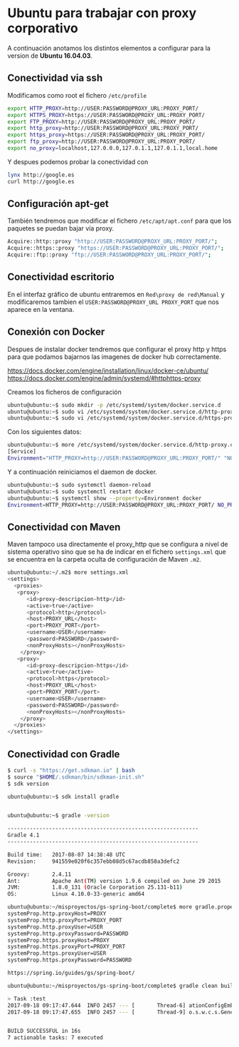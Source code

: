 Ubuntu para trabajar con proxy corporativo
==========================================

A continuación anotamos los distintos elementos a configurar para la version de **Ubuntu 16.04.03**.

Conectividad via ssh
--------------------
Modificamos como root el fichero `/etc/profile`

```bash
export HTTP_PROXY=http://USER:PASSWORD@PROXY_URL:PROXY_PORT/
export HTTPS_PROXY=https://USER:PASSWORD@PROXY_URL:PROXY_PORT/
export FTP_PROXY=http://USER:PASSWORD@PROXY_URL:PROXY_PORT/
export http_proxy=http://USER:PASSWORD@PROXY_URL:PROXY_PORT/
export https_proxy=https://USER:PASSWORD@PROXY_URL:PROXY_PORT/
export ftp_proxy=http://USER:PASSWORD@PROXY_URL:PROXY_PORT/
export no_proxy=localhost,127.0.0.0,127.0.1.1,127.0.1.1,local.home
```

Y despues podemos probar la conectividad con

```bash
lynx http://google.es
curl http://google.es
```

Configuración apt-get
---------------------
También tendremos que modificar el fichero `/etc/apt/apt.conf` para que los paquetes
se puedan bajar vía proxy.

```bash
Acquire::http::proxy "http://USER:PASSWORD@PROXY_URL:PROXY_PORT/";
Acquire::https::proxy "https://USER:PASSWORD@PROXY_URL:PROXY_PORT/";
Acquire::ftp::proxy "ftp://USER:PASSWORD@PROXY_URL:PROXY_PORT/";
```

Conectividad escritorio
-----------------------
En el interfaz gráfico de ubuntu entraremos en `Red\proxy de red\Manual` y modificaremos tambien el `USER:PASSWORD@PROXY_URL PROXY_PORT`
que nos aparece en la ventana.

Conexión con Docker
-----------------------
Despues de instalar docker tendremos que configurar el proxy http y https para que podamos bajarnos
las imagenes de docker hub correctamente.

https://docs.docker.com/engine/installation/linux/docker-ce/ubuntu/
https://docs.docker.com/engine/admin/systemd/#httphttps-proxy

Creamos los ficheros de configuración
```bash
ubuntu@ubuntu:~$ sudo mkdir -p /etc/systemd/system/docker.service.d
ubuntu@ubuntu:~$ sudo vi /etc/systemd/system/docker.service.d/http-proxy.conf
ubuntu@ubuntu:~$ sudo vi /etc/systemd/system/docker.service.d/https-proxy.conf
```

Con los siguientes datos:
```bash
ubuntu@ubuntu:~$ more /etc/systemd/system/docker.service.d/http-proxy.conf
[Service]
Environment="HTTP_PROXY=http://USER:PASSWORD@PROXY_URL:PROXY_PORT/" "NO_PROXY=localhost,127.0.0.1"
```

Y a continuación reiniciamos el daemon de docker.
```bash
ubuntu@ubuntu:~$ sudo systemctl daemon-reload
ubuntu@ubuntu:~$ sudo systemctl restart docker
ubuntu@ubuntu:~$ systemctl show --property=Environment docker
Environment=HTTP_PROXY=http://USER:PASSWORD@PROXY_URL:PROXY_PORT/ NO_PROXY=localhost,127.0.0.1 HTTPS_PROXY=https://USER:PASSWORD@PROXY_URL:PROXY_PORT/
```

Conectividad con Maven
----------------------
Maven tampoco usa directamente el proxy_http que se configura a nivel de sistema operativo sino que se ha de indicar
en el fichero `settings.xml` que se encuentra en la carpeta oculta de configuración de Maven `.m2`.

```bash
ubuntu@ubuntu:~/.m2$ more settings.xml
<settings>
  <proxies>
   <proxy>
      <id>proxy-descripcion-http</id>
      <active>true</active>
      <protocol>http</protocol>
      <host>PROXY_URL</host>
      <port>PROXY_PORT</port>
      <username>USER</username>
      <password>PASSWORD</password>
      <nonProxyHosts></nonProxyHosts>
    </proxy>
   <proxy>
      <id>proxy-descripcion-https</id>
      <active>true</active>
      <protocol>https</protocol>
      <host>PROXY_URL</host>
      <port>PROXY_PORT</port>
      <username>USER</username>
      <password>PASSWORD</password>
      <nonProxyHosts></nonProxyHosts>
    </proxy>
  </proxies>
</settings>
```

Conectividad con Gradle
------------------------
```bash
$ curl -s "https://get.sdkman.io" | bash
$ source "$HOME/.sdkman/bin/sdkman-init.sh"
$ sdk version

ubuntu@ubuntu:~$ sdk install gradle


ubuntu@ubuntu:~$ gradle -version

------------------------------------------------------------
Gradle 4.1
------------------------------------------------------------

Build time:   2017-08-07 14:38:48 UTC
Revision:     941559e020f6c357ebb08d5c67acdb858a3defc2

Groovy:       2.4.11
Ant:          Apache Ant(TM) version 1.9.6 compiled on June 29 2015
JVM:          1.8.0_131 (Oracle Corporation 25.131-b11)
OS:           Linux 4.10.0-33-generic amd64

ubuntu@ubuntu:~/misproyectos/gs-spring-boot/complete$ more gradle.properties
systemProp.http.proxyHost=PROXY
systemProp.http.proxyPort=PROXY_PORT
systemProp.http.proxyUser=USER
systemProp.http.proxyPassword=PASSWORD
systemProp.https.proxyHost=PROXY
systemProp.https.proxyPort=PROXY_PORT
systemProp.https.proxyUser=USER
systemProp.https.proxyPassword=PASSWORD
```

```bash
https://spring.io/guides/gs/spring-boot/
```

```bash
ubuntu@ubuntu:~/misproyectos/gs-spring-boot/complete$ gradle clean build

> Task :test
2017-09-18 09:17:47.644  INFO 2457 --- [       Thread-6] ationConfigEmbeddedWebApplicationContext : Closing org.springframework.boot.context.embedded.AnnotationConfigEmbeddedWebApplicationContext@678b56a5: startup date [Mon Sep 18 09:17:36 PDT 2017]; root of context hierarchy
2017-09-18 09:17:47.655  INFO 2457 --- [       Thread-9] o.s.w.c.s.GenericWebApplicationContext   : Closing org.springframework.web.context.support.GenericWebApplicationContext@7094bfce: startup date [Mon Sep 18 09:17:44 PDT 2017]; root of context hierarchy


BUILD SUCCESSFUL in 16s
7 actionable tasks: 7 executed
```
